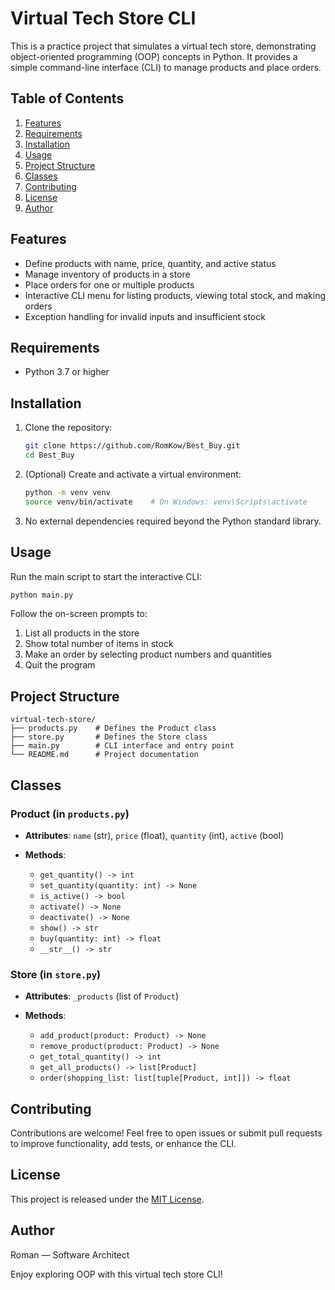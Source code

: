 # Virtual Tech Store CLI

This is a practice project that simulates a virtual tech store, demonstrating object-oriented programming (OOP) concepts in Python. It provides a simple command-line interface (CLI) to manage products and place orders.

## Table of Contents

1. [Features](#features)
2. [Requirements](#requirements)
3. [Installation](#installation)
4. [Usage](#usage)
5. [Project Structure](#project-structure)
6. [Classes](#classes)
7. [Contributing](#contributing)
8. [License](#license)
9. [Author](#author)

## Features

* Define products with name, price, quantity, and active status
* Manage inventory of products in a store
* Place orders for one or multiple products
* Interactive CLI menu for listing products, viewing total stock, and making orders
* Exception handling for invalid inputs and insufficient stock

## Requirements

* Python 3.7 or higher

## Installation

1. Clone the repository:

   ```bash
   git clone https://github.com/RomKow/Best_Buy.git
   cd Best_Buy
   ```
2. (Optional) Create and activate a virtual environment:

   ```bash
   python -m venv venv
   source venv/bin/activate    # On Windows: venv\Scripts\activate
   ```
3. No external dependencies required beyond the Python standard library.

## Usage

Run the main script to start the interactive CLI:

```bash
python main.py
```

Follow the on-screen prompts to:

1. List all products in the store
2. Show total number of items in stock
3. Make an order by selecting product numbers and quantities
4. Quit the program

## Project Structure

```
virtual-tech-store/
├── products.py    # Defines the Product class
├── store.py       # Defines the Store class
├── main.py        # CLI interface and entry point
└── README.md      # Project documentation
```

## Classes

### Product (in `products.py`)

* **Attributes**: `name` (str), `price` (float), `quantity` (int), `active` (bool)
* **Methods**:

  * `get_quantity() -> int`
  * `set_quantity(quantity: int) -> None`
  * `is_active() -> bool`
  * `activate() -> None`
  * `deactivate() -> None`
  * `show() -> str`
  * `buy(quantity: int) -> float`
  * `__str__() -> str`

### Store (in `store.py`)

* **Attributes**: `_products` (list of `Product`)
* **Methods**:

  * `add_product(product: Product) -> None`
  * `remove_product(product: Product) -> None`
  * `get_total_quantity() -> int`
  * `get_all_products() -> list[Product]`
  * `order(shopping_list: list[tuple[Product, int]]) -> float`

## Contributing

Contributions are welcome! Feel free to open issues or submit pull requests to improve functionality, add tests, or enhance the CLI.

## License

This project is released under the [MIT License](LICENSE).

## Author

Roman — Software Architect

Enjoy exploring OOP with this virtual tech store CLI!
